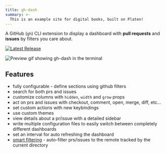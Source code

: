 ```yaml
---
title: gh-dash
summary: >-
  This is an example site for digital books, built on Platen!
---
```


 A GitHub (`gh`) CLI extension to display a dashboard with **pull requests**
and **issues** by filters you care about.

[![Latest Release][shield-release]][releases]

![Preview gif showing gh-dash in the terminal][preview]

##  Features

-  fully configurable - define sections using github filters
-  search for both prs and issues
-  customize columns with `hidden`, `width` and `grow` props
-  act on prs and issues with checkout, comment, open, merge, diff, etc...
-  set custom actions with new keybindings
-  use custom themes
-  view details about a pr/issue with a detailed sidebar
-  write multiple configuration files to easily switch between
  completely different dashboards
-  set an interval for auto refreshing the dashboard
-  [smart filtering](/getting-started/smartfiltering) - auto-filter prs/issues to the remote tracked by the current directory

<!-- Link reference definitions -->
[shield-release]: https://img.shields.io/github/release/dlvhdr/gh-dash.svg
[releases]:       https://github.com/dlvhdr/gh-dash/releases
[preview]:        https://user-images.githubusercontent.com/6196971/198704107-6775a0ba-669d-418b-9ae9-59228aaa84d1.gif

